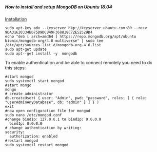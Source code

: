 ##### How to install and setup MongoDB on Ubuntu 18.04

[Installation](https://docs.mongodb.com/manual/tutorial/install-mongodb-on-ubuntu/)

```
sudo apt-key adv --keyserver hkp://keyserver.ubuntu.com:80 --recv 9DA31620334BD75D9DCB49F368818C72E52529D4
echo "deb [ arch=amd64 ] https://repo.mongodb.org/apt/ubuntu bionic/mongodb-org/4.0 multiverse" | sudo tee /etc/apt/sources.list.d/mongodb-org-4.0.list
sudo apt-get update
sudo apt--get install -y  mongodb
```
To enable authentication and be able to connect remotely you need to do this steps:
```
#start mongod
sudo systemctl start mongod
#start mongo
mongo
# create administrator
db.createUser( { user: "Admin", pwd: "password", roles: [ { role: "userAdminAnyDatabase", db: "admin" } ] } )
exit
#now open configuration file for mongod
sudo nano /etc/mongod.conf
#change bindIp: 127.0.0.1 to bindIp: 0.0.0.0
  bindIp: 0.0.0.0
# change authentication by writing:
security:
  authorization: enabled
#restart mongod
sudo systemctl restart mongod
